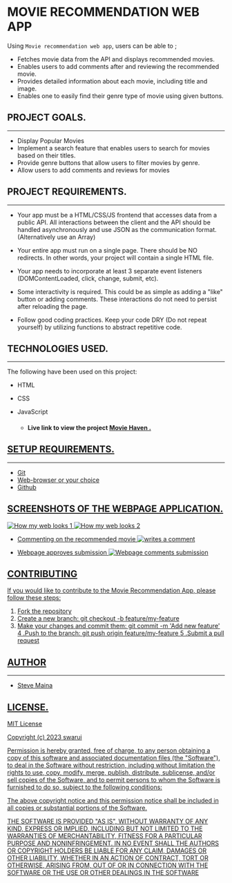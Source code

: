 # MOVIE RECOMMENDATION WEB APP

Using `Movie recommendation web app`, users can be able to ;

- Fetches movie data from the API and displays recommended movies.
- Enables users to add comments after and reviewing the recommended movie.
- Provides detailed information about each movie, including title and image.
- Enables one to easily find their genre type of movie using given buttons.

## PROJECT GOALS.

---

- Display Popular Movies
- Implement a search feature that enables users to search for movies based on their titles.
- Provide genre buttons that allow users to filter movies by genre.
- Allow users to add comments and reviews for movies

## PROJECT REQUIREMENTS.

---

- Your app must be a HTML/CSS/JS frontend that accesses data from a public API. All interactions between the client and the API should be handled asynchronously and use JSON as the communication format. (Alternatively use an Array)

- Your entire app must run on a single page. There should be NO redirects. In other words, your project will contain a single HTML file.

- Your app needs to incorporate at least 3 separate event listeners (DOMContentLoaded, click, change, submit, etc).

- Some interactivity is required. This could be as simple as adding a "like" button or adding comments. These interactions do not need to persist after reloading the page.

- Follow good coding practices. Keep your code DRY (Do not repeat yourself) by utilizing functions to abstract repetitive code.

## TECHNOLOGIES USED.

---

The following have been used on this project:

- HTML
- CSS
- JavaScript

  - #### Live link to view the project <a href="">Movie Haven .

## SETUP REQUIREMENTS.

---

- Git
- Web-browser or your choice
- Github

## SCREENSHOTS OF THE WEBPAGE APPLICATION.

![How my web looks 1](https://github.com/swarui/phase-1-movie-recommendation-final-project/assets/135341074/734a9bb4-b810-4729-a34b-6651f0cfc538)
![How my web looks 2](https://github.com/swarui/phase-1-movie-recommendation-final-project/assets/135341074/ac97d8e6-cc33-4dc6-b6d7-3dcc13c369f0)

- Commenting on the recommended movie
![writes a comment](https://github.com/swarui/phase-1-movie-recommendation-final-project/assets/135341074/c20d5b7a-095c-448e-9b51-94daa6afb329)

- Webpage approves submission
 ![Webpage comments submission](https://github.com/swarui/phase-1-movie-recommendation-final-project/assets/135341074/5af2691c-a8db-4fc4-ae51-a6a1b619edc4)
  

## CONTRIBUTING

If you would like to contribute to the Movie Recommendation App, please follow these steps:

1. Fork the repository
2. Create a new branch: git checkout -b feature/my-feature
3. Make your changes and commit them: git commit -m 'Add new feature'
4 .Push to the branch: git push origin feature/my-feature
5 .Submit a pull request

## AUTHOR

---

- Steve Maina

## LICENSE.

MIT License

Copyright (c) 2023 swarui

Permission is hereby granted, free of charge, to any person obtaining a copy of this software and associated documentation files (the "Software"), to deal in the Software without restriction, including without limitation the rights to use, copy, modify, merge, publish, distribute, sublicense, and/or sell copies of the Software, and to permit persons to whom the Software is furnished to do so, subject to the following conditions:

The above copyright notice and this permission notice shall be included in all copies or substantial portions of the Software.

THE SOFTWARE IS PROVIDED "AS IS", WITHOUT WARRANTY OF ANY KIND, EXPRESS OR IMPLIED, INCLUDING BUT NOT LIMITED TO THE WARRANTIES OF MERCHANTABILITY, FITNESS FOR A PARTICULAR PURPOSE AND NONINFRINGEMENT. IN NO EVENT SHALL THE AUTHORS OR COPYRIGHT HOLDERS BE LIABLE FOR ANY CLAIM, DAMAGES OR OTHER LIABILITY, WHETHER IN AN ACTION OF CONTRACT, TORT OR OTHERWISE, ARISING FROM, OUT OF OR IN CONNECTION WITH THE SOFTWARE OR THE USE OR OTHER DEALINGS IN THE SOFTWARE
